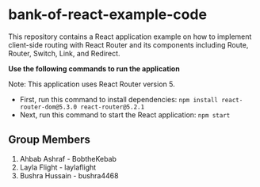 # bank-of-react-example-code
This repository contains a React application example on how to implement client-side routing with React Router and its components including Route, Router, Switch, Link, and Redirect.

**Use the following commands to run the application**

Note: This application uses React Router version 5.
- First, run this command to install dependencies:
```npm install react-router-dom@5.3.0 react-router@5.2.1```
- Next, run this command to start the React application:
```npm start```
## Group Members 
1. Ahbab Ashraf - BobtheKebab
2. Layla Flight - laylaflight
3. Bushra Hussain - bushra4468
